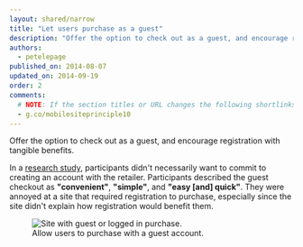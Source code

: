```yaml
---
layout: shared/narrow
title: "Let users purchase as a guest"
description: "Offer the option to check out as a guest, and encourage registration with tangible benefits."
authors:
  - petelepage
published_on: 2014-08-07
updated_on: 2014-09-19
order: 2
comments: 
  # NOTE: If the section titles or URL changes the following shortlinks must be updated
  - g.co/mobilesiteprinciple10
---
```


<p class="intro">
  Offer the option to check out as a guest, and encourage registration with tangible benefits.
</p>

In a [research study](/web/fundamentals/principles/), participants didn't 
necessarily want to commit to creating an account with the retailer. 
Participants described the guest checkout as <b>"convenient"</b>, <b>"simple"</b>, 
and <b>"easy [and] quick"</b>. They were annoyed at a site that required 
registration to purchase, especially since the site didn't explain how 
registration would benefit them.

<figure>
  <img src="imgs/cc-purchase-guest-good.png" srcset="imgs/cc-purchase-guest-good.png 1x, imgs/cc-purchase-guest-good-2x.png 2x" alt="Site with guest or logged in purchase.">
  <figcaption>Allow users to purchase with a guest account.</figcaption>
</figure>


